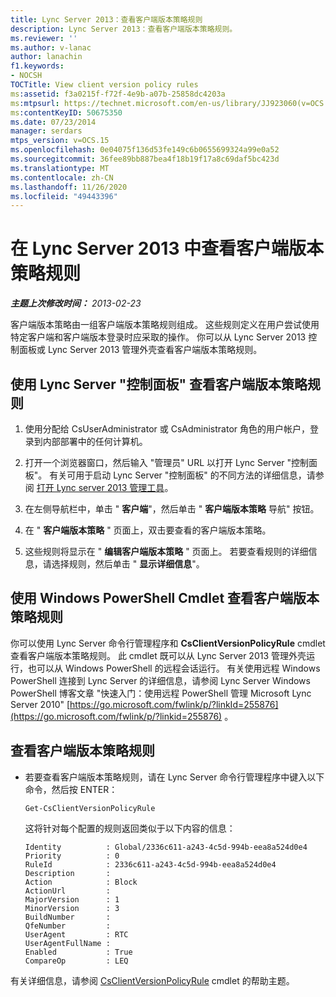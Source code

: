 ```yaml
---
title: Lync Server 2013：查看客户端版本策略规则
description: Lync Server 2013：查看客户端版本策略规则。
ms.reviewer: ''
ms.author: v-lanac
author: lanachin
f1.keywords:
- NOCSH
TOCTitle: View client version policy rules
ms:assetid: f3a0215f-f72f-4e9b-a07b-25858dc4203a
ms:mtpsurl: https://technet.microsoft.com/en-us/library/JJ923060(v=OCS.15)
ms:contentKeyID: 50675350
ms.date: 07/23/2014
manager: serdars
mtps_version: v=OCS.15
ms.openlocfilehash: 0e04075f136d53fe149c6b0655699324a99e0a52
ms.sourcegitcommit: 36fee89bb887bea4f18b19f17a8c69daf5bc423d
ms.translationtype: MT
ms.contentlocale: zh-CN
ms.lasthandoff: 11/26/2020
ms.locfileid: "49443396"
---
```

# <a name="view-client-version-policy-rules-in-lync-server-2013"></a>在 Lync Server 2013 中查看客户端版本策略规则

<div data-xmlns="http://www.w3.org/1999/xhtml">

<div class="topic" data-xmlns="http://www.w3.org/1999/xhtml" data-msxsl="urn:schemas-microsoft-com:xslt" data-cs="https://msdn.microsoft.com/">

<div data-asp="https://msdn2.microsoft.com/asp">



</div>

<div id="mainSection">

<div id="mainBody">

<span> </span>

_**主题上次修改时间：** 2013-02-23_

客户端版本策略由一组客户端版本策略规则组成。 这些规则定义在用户尝试使用特定客户端和客户端版本登录时应采取的操作。 你可以从 Lync Server 2013 控制面板或 Lync Server 2013 管理外壳查看客户端版本策略规则。

<div>

## <a name="to-view-client-version-policy-rules-by-using-lync-server-control-panel"></a>使用 Lync Server "控制面板" 查看客户端版本策略规则

1.  使用分配给 CsUserAdministrator 或 CsAdministrator 角色的用户帐户，登录到内部部署中的任何计算机。

2.  打开一个浏览器窗口，然后输入 "管理员" URL 以打开 Lync Server "控制面板"。 有关可用于启动 Lync Server "控制面板" 的不同方法的详细信息，请参阅 [打开 Lync server 2013 管理工具](lync-server-2013-open-lync-server-administrative-tools.md)。

3.  在左侧导航栏中，单击 " **客户端**"，然后单击 " **客户端版本策略** 导航" 按钮。

4.  在 " **客户端版本策略** " 页面上，双击要查看的客户端版本策略。

5.  这些规则将显示在 " **编辑客户端版本策略** " 页面上。 若要查看规则的详细信息，请选择规则，然后单击 " **显示详细信息**"。

</div>

<div>

## <a name="viewing-client-version-policy-rules-by-using-windows-powershell-cmdlets"></a>使用 Windows PowerShell Cmdlet 查看客户端版本策略规则

你可以使用 Lync Server 命令行管理程序和 **CsClientVersionPolicyRule** cmdlet 查看客户端版本策略规则。 此 cmdlet 既可以从 Lync Server 2013 管理外壳运行，也可以从 Windows PowerShell 的远程会话运行。 有关使用远程 Windows PowerShell 连接到 Lync Server 的详细信息，请参阅 Lync Server Windows PowerShell 博客文章 "快速入门：使用远程 PowerShell 管理 Microsoft Lync Server 2010" [https://go.microsoft.com/fwlink/p/?linkId=255876](https://go.microsoft.com/fwlink/p/?linkid=255876) 。

<div>

## <a name="to-view-client-version-policy-rules"></a>查看客户端版本策略规则

  - 若要查看客户端版本策略规则，请在 Lync Server 命令行管理程序中键入以下命令，然后按 ENTER：
    
        Get-CsClientVersionPolicyRule
    
    这将针对每个配置的规则返回类似于以下内容的信息：
    
        Identity          : Global/2336c611-a243-4c5d-994b-eea8a524d0e4
        Priority          : 0
        RuleId            : 2336c611-a243-4c5d-994b-eea8a524d0e4
        Description       :
        Action            : Block
        ActionUrl         :
        MajorVersion      : 1
        MinorVersion      : 3
        BuildNumber       :
        QfeNumber         :
        UserAgent         : RTC
        UserAgentFullName :
        Enabled           : True
        CompareOp         : LEQ

</div>

有关详细信息，请参阅 [CsClientVersionPolicyRule](https://docs.microsoft.com/powershell/module/skype/Get-CsClientVersionPolicyRule) cmdlet 的帮助主题。

</div>

</div>

<span> </span>

</div>

</div>

</div>

